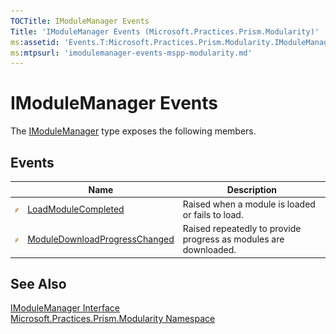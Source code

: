 ```yaml
---
TOCTitle: IModuleManager Events
Title: 'IModuleManager Events (Microsoft.Practices.Prism.Modularity)'
ms:assetid: 'Events.T:Microsoft.Practices.Prism.Modularity.IModuleManager'
ms:mtpsurl: 'imodulemanager-events-mspp-modularity.md'
---
```


# IModuleManager Events

The [IModuleManager](/patterns-practices/reference/imodulemanager-interface-mspp-modularity) type exposes the following members.

## Events

<table>

<thead>
<tr class="header">
<th> </th>
<th>Name</th>
<th>Description</th>
</tr>
</thead>
<tbody>
<tr class="odd">
<td><img src="/patterns-practices/reference/images/pubevent.gif" alt="Public event"/></td>
<td><a href="/patterns-practices/reference/imodulemanager-loadmodulecompleted-event-mspp-modularity" data-raw-source="[LoadModuleCompleted](/patterns-practices/reference/imodulemanager-loadmodulecompleted-event-mspp-modularity)">LoadModuleCompleted</a></td>
<td><div class="summary">
Raised when a module is loaded or fails to load.
</div></td>
</tr>
<tr class="even">
<td><img src="/patterns-practices/reference/images/pubevent.gif" alt="Public event"/></td>
<td><a href="/patterns-practices/reference/imodulemanager-moduledownloadprogresschanged-event-mspp-modularity" data-raw-source="[ModuleDownloadProgressChanged](/patterns-practices/reference/imodulemanager-moduledownloadprogresschanged-event-mspp-modularity)">ModuleDownloadProgressChanged</a></td>
<td><div class="summary">
Raised repeatedly to provide progress as modules are downloaded.
</div></td>
</tr>
</tbody>
</table>

## See Also

[IModuleManager Interface](/patterns-practices/reference/imodulemanager-interface-mspp-modularity)  
[Microsoft.Practices.Prism.Modularity Namespace](/patterns-practices/reference/mspp-modularity-namespace)  